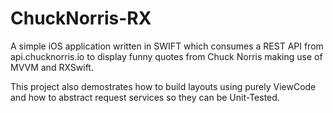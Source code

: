 # ChuckNorris-RX
A simple iOS application written in SWIFT which consumes a REST API from api.chucknorris.io to display funny quotes from Chuck Norris making use of MVVM and RXSwift.

This project also demostrates how to build layouts using purely ViewCode and how to abstract request services so they can be  Unit-Tested. 
